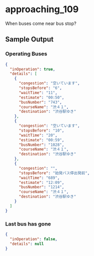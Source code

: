 # approaching_109
When buses come near bus stop?
## Sample Output
### Operating Buses
```json
{
  "inOperation": true,
  "details": [
    {
      "congestion": "空いています",
      "stopsBefore": "6",
      "waitTime": "11",
      "estimate": "00:50",
      "busNumber": "743",
      "courseName": "渋４１",
      "destination": "渋谷駅ゆき"
    },
    {
      "congestion": "空いています",
      "stopsBefore": "10",
      "waitTime": "20",
      "estimate": "00:59",
      "busNumber": "1028",
      "courseName": "渋４１",
      "destination": "渋谷駅ゆき"
    },
    {
      "congestion": "",
      "stopsBefore": "始発バス停出発前",
      "waitTime": "689",
      "estimate": "12:09",
      "busNumber": "1214",
      "courseName": "渋４１",
      "destination": "渋谷駅ゆき"
    }
  ]
}
```
### Last bus has gone
```json
{
  "inOperation": false,
  "details": null
}
```